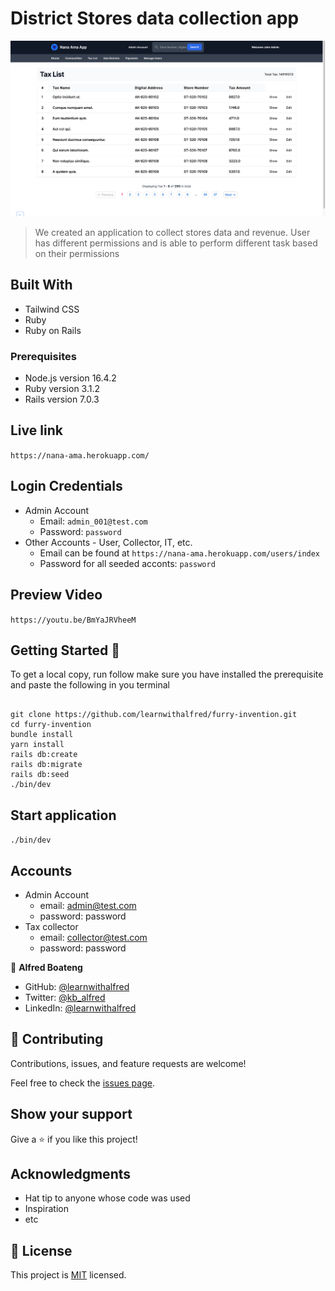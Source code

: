 # District Stores data collection app

![Nana Ama](app/assets/images/nana_ama.png)

> We created an application to collect stores data and revenue. User has different permissions and is able to perform different task based on their permissions

## Built With

- Tailwind CSS
- Ruby
- Ruby on Rails

### Prerequisites

- Node.js version 16.4.2
- Ruby version 3.1.2
- Rails version 7.0.3


## Live link

`https://nana-ama.herokuapp.com/`


## Login Credentials

- Admin Account
  - Email: `admin_001@test.com`
  - Password: `password`
- Other Accounts - User, Collector, IT, etc.
  - Email can be found at `https://nana-ama.herokuapp.com/users/index`
  - Password for all seeded acconts: `password`

## Preview Video

`https://youtu.be/BmYaJRVheeM`

## Getting Started 🙌

To get a local copy, run follow make sure you have installed the prerequisite and paste the following in you terminal

```

git clone https://github.com/learnwithalfred/furry-invention.git
cd furry-invention
bundle install
yarn install
rails db:create
rails db:migrate
rails db:seed
./bin/dev

```

## Start application

`./bin/dev`


## Accounts

- Admin Account
  - email: admin@test.com
  - password: password
- Tax collector
  - email: collector@test.com
  - password: password

👤 **Alfred Boateng**

- GitHub: [@learnwithalfred](https://github.com/learnwithalfred)
- Twitter: [@kb_alfred](https://twitter.com/kb_alfred)
- LinkedIn: [@learnwithalfred](https://www.linkedin.com/in/learnwithalfred/)

## 🤝 Contributing

Contributions, issues, and feature requests are welcome!

Feel free to check the [issues page](../../issues/).

## Show your support

Give a ⭐️ if you like this project!

## Acknowledgments

- Hat tip to anyone whose code was used
- Inspiration
- etc

## 📝 License

This project is [MIT](./LICENSE) licensed.
